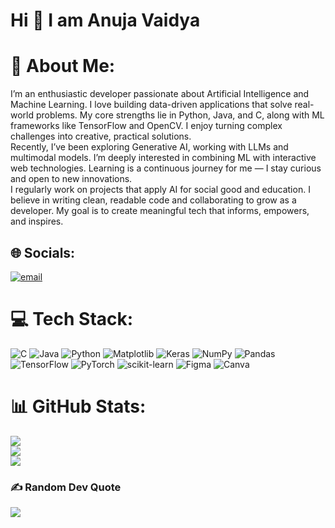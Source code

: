 # Hi 👋 I am Anuja Vaidya 

# 💫 About Me:
I’m an enthusiastic developer passionate about Artificial Intelligence and Machine Learning.  I love building data-driven applications that solve real-world problems. My core strengths lie in Python, Java, and C, along with ML frameworks like TensorFlow and OpenCV.  I enjoy turning complex challenges into creative, practical solutions.  
Recently, I’ve been exploring Generative AI, working with LLMs and multimodal models.  I’m deeply interested in combining ML with interactive web technologies. Learning is a continuous journey for me — I stay curious and open to new innovations.  
I regularly work on projects that apply AI for social good and education.  I believe in writing clean, readable code and collaborating to grow as a developer. My goal is to create meaningful tech that informs, empowers, and inspires.


## 🌐 Socials:
[![email](https://img.shields.io/badge/Email-D14836?logo=gmail&logoColor=white)](mailto:anujavaidya5@gmail.com) 

# 💻 Tech Stack:
![C](https://img.shields.io/badge/c-%2300599C.svg?style=for-the-badge&logo=c&logoColor=white) ![Java](https://img.shields.io/badge/java-%23ED8B00.svg?style=for-the-badge&logo=openjdk&logoColor=white) ![Python](https://img.shields.io/badge/python-3670A0?style=for-the-badge&logo=python&logoColor=ffdd54) ![Matplotlib](https://img.shields.io/badge/Matplotlib-%23ffffff.svg?style=for-the-badge&logo=Matplotlib&logoColor=black) ![Keras](https://img.shields.io/badge/Keras-%23D00000.svg?style=for-the-badge&logo=Keras&logoColor=white) ![NumPy](https://img.shields.io/badge/numpy-%23013243.svg?style=for-the-badge&logo=numpy&logoColor=white) ![Pandas](https://img.shields.io/badge/pandas-%23150458.svg?style=for-the-badge&logo=pandas&logoColor=white) ![TensorFlow](https://img.shields.io/badge/TensorFlow-%23FF6F00.svg?style=for-the-badge&logo=TensorFlow&logoColor=white) ![PyTorch](https://img.shields.io/badge/PyTorch-%23EE4C2C.svg?style=for-the-badge&logo=PyTorch&logoColor=white) ![scikit-learn](https://img.shields.io/badge/scikit--learn-%23F7931E.svg?style=for-the-badge&logo=scikit-learn&logoColor=white) ![Figma](https://img.shields.io/badge/figma-%23F24E1E.svg?style=for-the-badge&logo=figma&logoColor=white) ![Canva](https://img.shields.io/badge/Canva-%2300C4CC.svg?style=for-the-badge&logo=Canva&logoColor=white)
# 📊 GitHub Stats:
![](https://github-readme-stats.vercel.app/api?username=AnujaVaidya15&theme=dark&hide_border=false&include_all_commits=false&count_private=false)<br/>
![](https://nirzak-streak-stats.vercel.app/?user=AnujaVaidya15&theme=dark&hide_border=false)<br/>
![](https://github-readme-stats.vercel.app/api/top-langs/?username=AnujaVaidya15&theme=dark&hide_border=false&include_all_commits=false&count_private=false&layout=compact)

### ✍️ Random Dev Quote
![](https://quotes-github-readme.vercel.app/api?type=horizontal&theme=radical)


<!-- Proudly created with GPRM ( https://gprm.itsvg.in ) -->
